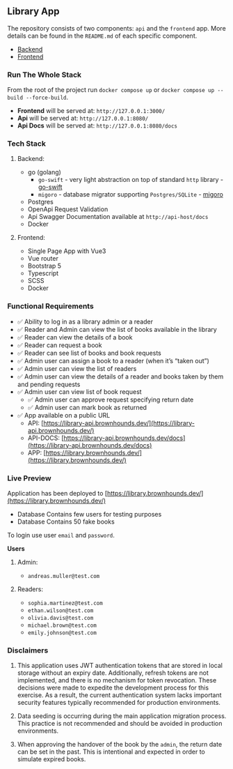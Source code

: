 ## Library App

The repository consists of two components: `api` and the `frontend` app. More details can be found in the `README.md` of each specific component.

- [Backend](https://github.com/brownhounds/book-library/blob/main/api/README.md)
- [Frontend](https://github.com/brownhounds/book-library/blob/main/app/README.md)

### Run The Whole Stack

From the root of the project run `docker compose up` or `docker compose up --build --force-build`.

- **Frontend** will be served at: `http://127.0.0.1:3000/`
- **Api** will be served at: `http://127.0.0.1:8080/`
- **Api Docs** will be served at: `http://127.0.0.1:8080/docs`

### Tech Stack

1. Backend:

   - go (golang)
     - `go-swift` - very light abstraction on top of standard `http` library - [go-swift](https://github.com/brownhounds/swift)
     - `migoro` - database migrator supporting `Postgres/SQLite` - [migoro](https://github.com/brownhounds/migoro)
   - Postgres
   - OpenApi Request Validation
   - Api Swagger Documentation available at `http://api-host/docs`
   - Docker

2. Frontend:

   - Single Page App with Vue3
   - Vue router
   - Bootstrap 5
   - Typescript
   - SCSS
   - Docker

### Functional Requirements

- ✅ Ability to log in as a library admin or a reader
- ✅ Reader and Admin can view the list of books available in the library
- ✅ Reader can view the details of a book
- ✅ Reader can request a book
- ✅ Reader can see list of books and book requests
- ✅ Admin user can assign a book to a reader (when it’s “taken out”)
- ✅ Admin user can view the list of readers
- ✅ Admin user can view the details of a reader and books taken by them and pending requests
- ✅ Admin user can view list of book request
  - ✅ Admin user can approve request specifying return date
  - ✅ Admin user can mark book as returned
- ✅ App available on a public URL
  - API: [https://library-api.brownhounds.dev/](https://library-api.brownhounds.dev/)
  - API-DOCS: [https://library-api.brownhounds.dev/docs](https://library-api.brownhounds.dev/docs)
  - APP: [https://library.brownhounds.dev/](https://library.brownhounds.dev/)

### Live Preview

Application has been deployed to [https://library.brownhounds.dev/](https://library.brownhounds.dev/)

- Database Contains few users for testing purposes
- Database Contains 50 fake books

To login use user `email` and `password`.

**Users**

1. Admin:

   - `andreas.muller@test.com`

2. Readers:

   - `sophia.martinez@test.com`
   - `ethan.wilson@test.com`
   - `olivia.davis@test.com`
   - `michael.brown@test.com`
   - `emily.johnson@test.com`

### Disclaimers

1. This application uses JWT authentication tokens that are stored in local storage without an expiry date. Additionally, refresh tokens are not implemented, and there is no mechanism for token revocation. These decisions were made to expedite the development process for this exercise. As a result, the current authentication system lacks important security features typically recommended for production environments.

2. Data seeding is occurring during the main application migration process. This practice is not recommended and should be avoided in production environments.

3. When approving the handover of the book by the `admin`, the return date can be set in the past. This is intentional and expected in order to simulate expired books.

